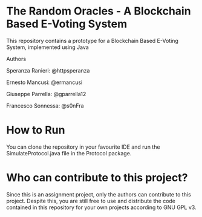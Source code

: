 # The Random Oracles - A Blockchain Based E-Voting System

This repository contains a prototype for a Blockchain Based E-Voting System, implemented using Java

Authors

Speranza Ranieri: @httpsperanza

Ernesto Mancusi: @ermancusi

Giuseppe Parrella: @gparrella12

Francesco Sonnessa: @s0nFra

# How to Run

You can clone the repository in your favourite IDE and run the SimulateProtocol.java file in the Protocol package.

# Who can contribute to this project?

Since this is an assignment project, only the authors can contribute to this project. Despite this, you are still free to use and distribute the code contained in this repository for your own projects according to GNU GPL v3.
